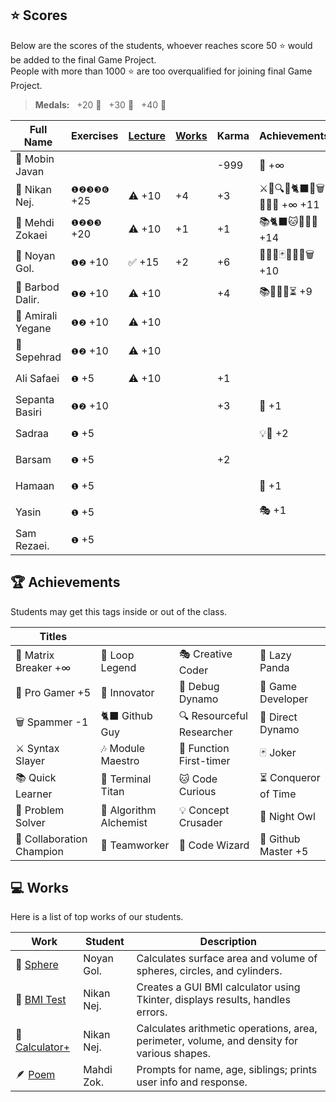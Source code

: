 ## ⭐ Scores

Below are the scores of the students, whoever reaches score 50 ⭐ would be added to the final Game Project.  
People with more than 1000 ⭐ are too overqualified for joining final Game Project.

> **Medals:** &nbsp; +20 🥉 &nbsp; +30 🥈 &nbsp; +40 🥇

| Full Name         | Exercises   | [Lecture](/RESEARCH.md) | [Works](/works/) | Karma | Achievements                | Total                      |
| ----------------- | ----------- | ----------------------- | ---------------- | ----- | --------------------------- | -------------------------- |
| 🗿 Mobin Javan    |             |                         |                  | -999  | 💊 +∞                       | $${\color{lightgreen}∞}$$  |
| 🗿 Nikan Nej.     | `❶❷❸❸❻` +25 | ⚠️ +10                  | +4               | +3    | ⚔️🔁🔍🎯🐈‍⬛🔮🗑️🏀🎶💊 +∞ +11 | $${\color{lightgreen}∞}$$  |
| 🥇 Mehdi Zokaei   | `❶❷❸❸` +20  | ⚠️ +10                  | +1               | +1    | 📚🐈‍⬛🐱🔮🐙🏀 +14            | $${\color{lightgreen}45}$$ |
| 🥈 Noyan Gol.     | `❶❷` +10    | ✅ +15                  | +2               | +6    | 🚀🤝🔮🃏👥🦉🏀🗑️ +10        | $${\color{lightgreen}43}$$ |
| 🥉 Barbod Dalir.  | `❶❷` +10    | ⚠️ +10                  |                  | +4    | 📚🤝🔁🏀⏳ +9               | $${\color{lightgreen}36}$$ |
| 🥉 Amirali Yegane | `❶❷` +10    | ⚠️ +10                  |                  |       |                             | $${\color{lightgreen}20}$$ |
| 🥉 Sepehrad       | `❶❷` +10    | ⚠️ +10                  |                  |       |                             | $${\color{lightgreen}20}$$ |
| Ali Safaei        | `❶` +5      | ⚠️ +10                  |                  | +1    |                             | $${\color{lightgreen}16}$$ |
| Sepanta Basiri    | `❶❷` +10    |                         |                  | +3    | 🔁 +1                       | $${\color{lightgreen}14}$$ |
| Sadraa            | `❶` +5      |                         |                  |       | 💡🤝 +2                     | $${\color{lightgreen}7}$$  |
| Barsam            | `❶` +5      |                         |                  | +2    |                             | $${\color{lightgreen}7}$$  |
| Hamaan            | `❶` +5      |                         |                  |       | 🔁 +1                       | $${\color{lightgreen}6}$$  |
| Yasin             | `❶` +5      |                         |                  |       | 🎭 +1                       | $${\color{lightgreen}6}$$  |
| Sam Rezaei.       | `❶` +5      |                         |                  |       |                             | $${\color{lightgreen}5}$$  |

## 🏆 Achievements

Students may get this tags inside or out of the class.

| Titles                    |                        |                           |                      |
| ------------------------- | ---------------------- | ------------------------- | -------------------- |
| 💊 Matrix Breaker +∞      | 🔁 Loop Legend         | 🎭 Creative Coder         | 🐼 Lazy Panda        |
| 🏀 Pro Gamer +5           | 🚀 Innovator           | 🐛 Debug Dynamo           | 👾 Game Developer    |
| 🗑️ Spammer -1             | 🐈‍⬛ Github Guy          | 🔍 Resourceful Researcher | 🎯 Direct Dynamo     |
| ⚔️ Syntax Slayer          | 🎶 Module Maestro      | 🥇 Function First-timer   | 🃏 Joker             |
| 📚 Quick Learner          | 🔱 Terminal Titan      | 🐱 Code Curious           | ⏳ Conqueror of Time |
| 🧩 Problem Solver         | 🧪 Algorithm Alchemist | 💡 Concept Crusader       | 🦉 Night Owl         |
| 🤝 Collaboration Champion | 👥 Teamworker          | 🔮 Code Wizard            | 🐙 Github Master +5  |

## 💻 Works

Here is a list of top works of our students.

| Work                                        | Student    | Description                                                                                |
| ------------------------------------------- | ---------- | ------------------------------------------------------------------------------------------ |
| 🔮 [Sphere](/works/noyan_sphere.py)         | Noyan Gol. | Calculates surface area and volume of spheres, circles, and cylinders.                     |
| 💪 [BMI Test](/works/nikan_bmi_gui.py)      | Nikan Nej. | Creates a GUI BMI calculator using Tkinter, displays results, handles errors.              |
| 🧮 [Calculator+](/works/nikan_calc_plus.py) | Nikan Nej. | Calculates arithmetic operations, area, perimeter, volume, and density for various shapes. |
| 🪶 [Poem](/works/mahdi_family.py)           | Mahdi Zok. | Prompts for name, age, siblings; prints user info and response.                            |
